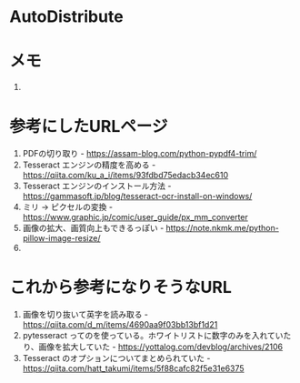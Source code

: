 # AutoDistribute

# メモ
1. 

# 参考にしたURLページ
1. PDFの切り取り - 
https://assam-blog.com/python-pypdf4-trim/
2. Tesseract エンジンの精度を高める - https://qiita.com/ku_a_i/items/93fdbd75edacb34ec610
3. Tesseract エンジンのインストール方法 - https://gammasoft.jp/blog/tesseract-ocr-install-on-windows/
4. ミリ → ピクセルの変換 - https://www.graphic.jp/comic/user_guide/px_mm_converter
5. 画像の拡大、画質向上もできるっぽい - https://note.nkmk.me/python-pillow-image-resize/
6. 

# これから参考になりそうなURL
1. 画像を切り抜いて英字を読み取る - https://qiita.com/d_m/items/4690aa9f03bb13bf1d21
2. pytesseract ってのを使っている。ホワイトリストに数字のみを入れていたり、画像を拡大していた - https://yottalog.com/devblog/archives/2106
3. Tesseract のオプションについてまとめられていた - https://qiita.com/hatt_takumi/items/5f88cafc82f5e31e6375
